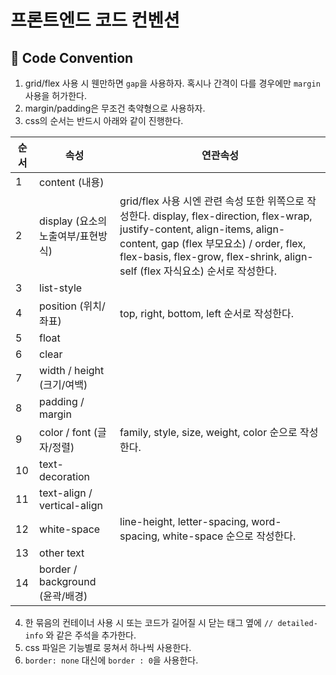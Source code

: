 # 프론트엔드 코드 컨벤션
## 📌 Code Convention

1. grid/flex 사용 시 웬만하면 `gap`을 사용하자. 혹시나 간격이 다를 경우에만 `margin` 사용을 허가한다.
2. margin/padding은 무조건 축약형으로 사용하자.
3. css의 순서는 반드시 아래와 같이 진행한다.

| 순서 | 속성 | 연관속성 |
| --- | --- | --- |
| 1 | content (내용) |  |
| 2 | display (요소의 노출여부/표현방식) | grid/flex 사용 시엔 관련 속성 또한 위쪽으로 작성한다. display, flex-direction, flex-wrap, justify-content, align-items, align-content, gap (flex 부모요소) / order, flex, flex-basis, flex-grow, flex-shrink, align-self (flex 자식요소) 순서로 작성한다. |
| 3 | list-style |  |
| 4 | position (위치/좌표) | top, right, bottom, left 순서로 작성한다. |
| 5 | float |  |
| 6 | clear |  |
| 7 | width / height (크기/여백) |  |
| 8 | padding / margin |  |
| 9 | color / font (글자/정렬) | family, style, size, weight, color 순으로 작성한다. |
| 10 | text-decoration |  |
| 11 | text-align / vertical-align |  |
| 12 | white-space | line-height, letter-spacing, word-spacing, white-space 순으로 작성한다. |
| 13 | other text |  |
| 14 | border / background (윤곽/배경) |  |
   
4. 한 묶음의 컨테이너 사용 시 또는 코드가 길어질 시 닫는 태그 옆에 `// detailed-info` 와 같은 주석을 추가한다.
5. css 파일은 기능별로 뭉쳐서 하나씩 사용한다.
6. `border: none` 대신에 `border : 0`을 사용한다. 
